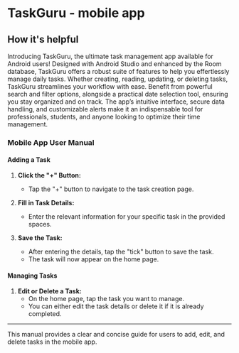 # TaskGuru - mobile app

## How it's helpful
Introducing TaskGuru, the ultimate task management app available for Android users! Designed 
with Android Studio and enhanced by the Room database, TaskGuru offers a robust suite of 
features to help you effertlessly manage daily tasks. Whether creating, reading, updating, or 
deleting tasks, TaskGuru streamlines your workflow with ease. Benefit from powerful search and 
filter options, alongside a practical date selection tool, ensuring you stay organized and on track. 
The app’s intuitive interface, secure data handling, and customizable alerts make it an 
indispensable tool for professionals, students, and anyone looking to optimize their time 
management.

### Mobile App User Manual

#### Adding a Task
1. **Click the "+" Button:**
   - Tap the "+" button to navigate to the task creation page.

2. **Fill in Task Details:**
   - Enter the relevant information for your specific task in the provided spaces.

3. **Save the Task:**
   - After entering the details, tap the "tick" button to save the task.
   - The task will now appear on the home page.

#### Managing Tasks
1. **Edit or Delete a Task:**
   - On the home page, tap the task you want to manage.
   - You can either edit the task details or delete it if it is already completed.

---

This manual provides a clear and concise guide for users to add, edit, and delete tasks in the mobile app.
